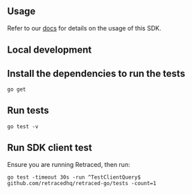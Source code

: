 ## Usage

Refer to our [docs](https://boxyhq.com/docs/retraced/sdks/golang) for details on the usage of this SDK.

## Local development

## Install the dependencies to run the tests

```
go get
```

## Run tests

```
go test -v
```

## Run SDK client test

Ensure you are running Retraced, then run:

```
go test -timeout 30s -run ^TestClientQuery$ github.com/retracedhq/retraced-go/tests -count=1
```
